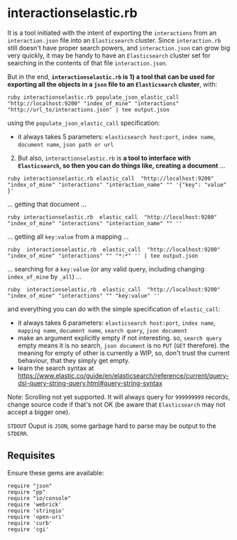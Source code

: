 <!--
Copyright 2017 Bright Computing Holding BV.

   Licensed under the Apache License, Version 2.0 (the "License");
   you may not use this file except in compliance with the License.
   You may obtain a copy of the License at

       http://www.apache.org/licenses/LICENSE-2.0

   Unless required by applicable law or agreed to in writing, software
   distributed under the License is distributed on an "AS IS" BASIS,
   WITHOUT WARRANTIES OR CONDITIONS OF ANY KIND, either express or implied.
   See the License for the specific language governing permissions and
   limitations under the License.
-->

# interactionselastic.rb
It is a tool initiated with the intent of exporting the `interactions` from an
`interaction.json` file into an `Elasticsearch` cluster. Since `interaction.rb`
still doesn't have proper search powers, and `interaction.json` can grow big
very quickly, it may be handy to have an `Elasticsearch` cluster set for
searching in the contents of that file `interaction.json`.

But in the end, **`interactionselastic.rb` is 1) a tool that can be used for exporting all
the objects in a `json` file to an `Elasticsearch` cluster**, with:

```
ruby interactionselastic.rb populate_json_elastic_call  "http://localhost:9200" "index_of_mine" "interactions"  "http://url_to/interactions.json" | tee output.json
```
using the `populate_json_elastic_call` specification:
* it always takes 5 parameters: `elasticsearch host:port`, `index name`, 
`document name`, `json path or url`



2) But also, `interactionselastic.rb` is **a tool to interface with `Elasticsearch`,
so then you can do things like, creating a document** ...

```
ruby interactionselastic.rb elastic_call  "http://localhost:9200" "index_of_mine" "interactions" "interaction_name" "" '{"key": "value" }'
```
... getting that document ...
```
ruby interactionselastic.rb  elastic_call  "http://localhost:9200" "index_of_mine" "interactions" "interaction_name" "" ''
```
... getting all `key:value` from a mapping ...
```
ruby  interactionselastic.rb  elastic_call  "http://localhost:9200" "index_of_mine" "interactions" "" "*:*" '' | tee output.json
```
... searching for a `key:value` (or any valid query, including changing `index_of_mine` by `_all`) ...
```
ruby  interactionselastic.rb  elastic_call  "http://localhost:9200" "index_of_mine" "interactions" "" "key:value" ''
```
and everything you can do with the simple specification of `elastic_call`:
* it always takes 6 parameters: `elasticsearch host:port`, `index name`, `mapping name`,
`document name`, `search query`, `json document`
* make an argument explicitly empty if not interesting. so, `search query` empty means it is
no search,  `json document` is no `PUT` (`GET` therefore). the meaning for empty of other
is currently a WIP, so, don't trust the current behaviour, that they simply get empty.
* learn the search syntax at https://www.elastic.co/guide/en/elasticsearch/reference/current/query-dsl-query-string-query.html#query-string-syntax



Note: Scrolling not yet supported. It will always query for  `999999999` records, change source code if that's not OK 
(be aware that `Elasticsearch` may not accept a bigger one).


`STDOUT` Ouput is `JSON`, some garbage hard to parse may be output to the `STDERR`.


Requisites
----------
Ensure these gems are available:
```
require "json"
require "pp"
require "io/console"
require 'webrick'
require 'stringio'
require 'open-uri'
require 'curb'
require 'cgi'
```
